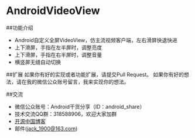 AndroidVideoView
================


##功能介绍
* Android自定义全屏VideoView，仿主流视频客户端，左右滑屏快退快进
* 上下滑屏，手指在左半屏时，调整亮度
* 上下滑屏，手指在右半屏时，调整音量
* 横竖屏无缝自动切换

##扩展
如果你有好的实现或者功能扩展，请提交Pull Request。
如果你有好的想法，请在我的微信公众账号留言，我来实现你的想法。

##交流
* 微信公众账号：Android干货分享（ID：android_share）
* 技术交流QQ群：318588906，欢迎大家加群
* [开源中国博客](http://my.oschina.net/jack1900/blog)
* 邮件(jack_1900@163.com)
